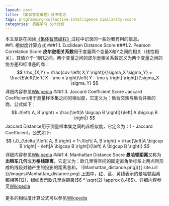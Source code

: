 ```yaml
---
layout: post
title: 《集体智慧编程》读书笔记
tags: programming-collective-intelligence similarity-score
categories: 机器学习 文本分析
---
```


本文章是在阅读[《集体智慧编程》](http://book.douban.com/subject/3056375/)过程中记录的一些对我有用的信息。  
##1. 相似度计算方式
###1.1. Euclidean Distance Score
###1.2. Pearson Correlation Score
**皮尔逊相关系数**用于度量两个变量X和Y之间的相关（线性相关），其值介于-1到1之间。两个变量之间的皮尔逊相关系数定义为两个变量之间的协方差和标准差的商：
$$
\rho_{X,Y} = \frac{cov \left( X,Y \right)}{\sigma_X \sigma_Y} = \frac{E\left[\left( X - \mu x \right)\left( Y - \mu y \right) \right]}{\sigma_X \sigma_Y}
$$
详细内容参见[Wikipedia](http://en.wikipedia.org/wiki/Pearson_product-moment_correlation_coefficient)
###1.3. Jaccard Coefficient Score
Jaccard Coefficient用于测量样本集之间的相似度，它定义为：集合交集与集合并集的商，公式如下：
$$
J\left( A, B \right) = \frac{\left|A \bigcap B \right|}{\left| A \bigcup B \right|}
$$
Jaccard Distance用于测量样本集之间的非相似度，它定义为：1 - Jaccard Coefficient，公式如下:
$$
{J}_{\delta }\left( A, B \right) = 1-J\left( A, B \right) = \frac{\left|A \bigcup B \right| - \left|A \bigcap B \right|}{\left| A \bigcup B \right|}
$$
详细内容参见[Wikipedia](http://en.wikipedia.org/wiki/Jaccard_index)
###1.4. Manhattan Distance Socre
**曼哈顿距离**又称为**出租车几何**或**方格线距离**，它定义为：欧几里得空间的固定直角坐标系上两点所形成的线段对轴产生的投影的距离总和。
![Manhattan_distance.png]({{ site.url }}/images/Manhattan_distance.png)
上图中，红、蓝、黄线表示的曼哈顿距离都相等(12)，绿线表示欧几里得距离($6 * \sqrt{2} \approx 8.48$)。详细内容参见[Wikipedia](http://en.wikipedia.org/wiki/Taxicab_geometry)
<br>
<br>
更多的相似度计算公式可以参见[Wikipedia](http://en.wikipedia.org/wiki/Metric_%28mathematics%29)